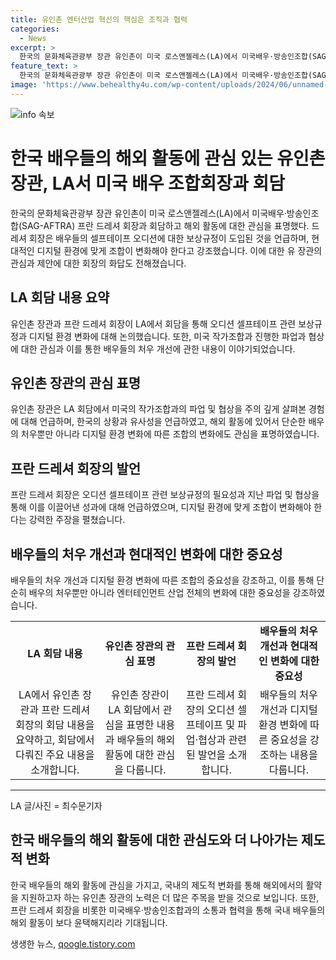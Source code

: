 ```yaml
---
title: 유인촌 엔터산업 혁신의 핵심은 조직과 협력
categories:
  - News
excerpt: >
  한국의 문화체육관광부 장관 유인촌이 미국 로스앤젤레스(LA)에서 미국배우·방송인조합(SAGAFTRA) 프란 드레셔 회장과의 회담에서 오디션 셀프테이프 보상 규정에 대한 훌륭한 계획을 칭찬했다. 드레셔 회장은 협상을 통해 배우들의 처우 개선을 이끌어내며 디지털 환경에 맞게 업계 변화를 주장했다. 또한, 유 장관은 한국 배우들의 할리우드 진출을 지원하며 협력을 강조했다.
feature_text: >
  한국의 문화체육관광부 장관 유인촌이 미국 로스앤젤레스(LA)에서 미국배우·방송인조합(SAGAFTRA) 프란 드레셔 회장과의 회담에서 오디션 셀프테이프 보상 규정에 대한 훌륭한 계획을 칭찬했다. 드레셔 회장은 협상을 통해 배우들의 처우 개선을 이끌어내며 디지털 환경에 맞게 업계 변화를 주장했다. 또한, 유 장관은 한국 배우들의 할리우드 진출을 지원하며 협력을 강조했다.
image: 'https://www.behealthy4u.com/wp-content/uploads/2024/06/unnamed-file.png'
---
```


<p><img src="https://www.behealthy4u.com/wp-content/uploads/2024/06/unnamed-file.png" alt="info 속보" /></p>

<h1>한국 배우들의 해외 활동에 관심 있는 유인촌 장관, LA서 미국 배우 조합회장과 회담</h1>

<p data-ke-size="size16">한국의 문화체육관광부 장관 유인촌이 미국 로스앤젤레스(LA)에서 미국배우·방송인조합(SAG-AFTRA) 프란 드레셔 회장과 회담하고 해외 활동에 대한 관심을 표명했다. 드레셔 회장은 배우들의 셀프테이프 오디션에 대한 보상규정이 도입된 것을 언급하며, 현대적인 디지털 환경에 맞게 조합이 변화해야 한다고 강조했습니다. 이에 대한 유 장관의 관심과 제안에 대한 회장의 화답도 전해졌습니다.</p>

<h2 data-ke-size="size26">LA 회담 내용 요약</h2>

<p data-ke-size="size16">유인촌 장관과 프란 드레셔 회장이 LA에서 회담을 통해 오디션 셀프테이프 관련 보상규정과 디지털 환경 변화에 대해 논의했습니다. 또한, 미국 작가조합과 진행한 파업과 협상에 대한 관심과 이를 통한 배우들의 처우 개선에 관한 내용이 이야기되었습니다.</p>

<h2 data-ke-size="size26">유인촌 장관의 관심 표명</h2>

<p data-ke-size="size16">유인촌 장관은 LA 회담에서 미국의 작가조합과의 파업 및 협상을 주의 깊게 살펴본 경험에 대해 언급하며, 한국의 상황과 유사성을 언급하였고, 해외 활동에 있어서 단순한 배우의 처우뿐만 아니라 디지털 환경 변화에 따른 조합의 변화에도 관심을 표명하였습니다.</p>

<h2 data-ke-size="size26">프란 드레셔 회장의 발언</h2>

<p data-ke-size="size16">프란 드레셔 회장은 오디션 셀프테이프 관련 보상규정의 필요성과 지난 파업 및 협상을 통해 이를 이끌어낸 성과에 대해 언급하였으며, 디지털 환경에 맞게 조합이 변화해야 한다는 강력한 주장을 펼쳤습니다.</p>

<h2 data-ke-size="size26">배우들의 처우 개선과 현대적인 변화에 대한 중요성</h2>

<p data-ke-size="size16">배우들의 처우 개선과 디지털 환경 변화에 따른 조합의 중요성을 강조하고, 이를 통해 단순히 배우의 처우뿐만 아니라 엔터테인먼트 산업 전체의 변화에 대한 중요성을 강조하였습니다.</p>

<table>
  <tr>
    <td style="text-align: center; height: 17px;"><b>LA 회담 내용</b></td>
    <td style="text-align: center; height: 17px;"><b>유인촌 장관의 관심 표명</b></td>
    <td style="text-align: center; height: 17px;"><b>프란 드레셔 회장의 발언</b></td>
    <td style="text-align: center; height: 17px;"><b>배우들의 처우 개선과 현대적인 변화에 대한 중요성</b></td>
  </tr>
  <tr>
    <td style="text-align: center; height: 17px;">LA에서 유인촌 장관과 프란 드레셔 회장의 회담 내용을 요약하고, 회담에서 다뤄진 주요 내용을 소개합니다.</td>
    <td style="text-align: center; height: 17px;">유인촌 장관이 LA 회담에서 관심을 표명한 내용과 배우들의 해외 활동에 대한 관심을 다룹니다.</td>
    <td style="text-align: center; height: 17px;">프란 드레셔 회장의 오디션 셀프테이프 및 파업·협상과 관련된 발언을 소개합니다.</td>
    <td style="text-align: center; height: 17px;">배우들의 처우 개선과 디지털 환경 변화에 따른 중요성을 강조하는 내용을 다룹니다.</td>
  </tr>
</table>

<hr>

<p data-ke-size="size16"></p>

<p data-ke-size="size16">LA 글/사진 = 최수문기자</p>

<h2 data-ke-size="size26">한국 배우들의 해외 활동에 대한 관심도와 더 나아가는 제도적 변화</h2>

<p data-ke-size="size16">한국 배우들의 해외 활동에 관심을 가지고, 국내의 제도적 변화를 통해 해외에서의 활약을 지원하고자 하는 유인촌 장관의 노력은 더 많은 주목을 받을 것으로 보입니다. 또한, 프란 드레셔 회장을 비롯한 미국배우·방송인조합과의 소통과 협력을 통해 국내 배우들의 해외 활동이 보다 윤택해지리라 기대됩니다.</p>
생생한 뉴스, <a href="https://qoogle.tistory.com" rel="dofollow">qoogle.tistory.com</a>



